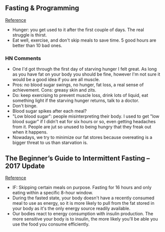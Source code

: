 ## Fasting & Programming
[Reference](https://dzone.com/articles/fasting-programming)

- Hunger: you get used to it after the first couple of days. The real struggle is thirst.
- Eat well, exercise, and don't skip meals to save time. 5 good hours are better than 10 bad ones.

### HN Comments

- One I'd got through the first day of starving hunger I felt great. As long as you have fat on your body you should be fine, however I'm not sure it would be a good idea if you are all muscle.
- Pros: no blood sugar swings, no hunger, fat loss, a real sense of achievement. Cons: greasy skin and zits.
- Do: keep exercising to prevent muscle loss, drink lots of liquid, eat something light if the starving hunger returns, talk to a doctor.
- Don't binge.
- Blood sugar spikes after each meal?
- "Low blood sugar": people misinterpreting their body. I used to get "low blood sugar" if I didn't eat for six hours or so, even getting headaches from it. People are jut so unused to being hungry that they freak out when it happens.
- Nowadays, we try to minimize our fat stores because overeating is a bigger threat to us than starvation is.

## The Beginner’s Guide to Intermittent Fasting – 2017 Update
[Reference](https://www.nerdfitness.com/the-beginners-guide-to-intermittent-fasting-2017-update-v5/)

- IF: Skipping certain meals on purpose. Fasting for 16 hours and only eating within a specific 8-hour window.
- During the fasted state, your body doesn't have a recently consumed meal to use as energy, so it is more likely to pull from the fat stored in your body as it's the only energy source readily available.
- Our bodies react to energy consumption with insulin production. The more sensitive your body is to insulin, the more likely you'll be able you use the food you consume efficiently.
